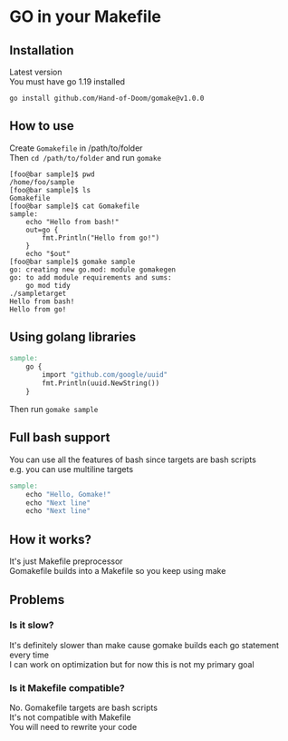 # GO in your Makefile

## Installation
Latest version\
You must have go 1.19 installed
```console
go install github.com/Hand-of-Doom/gomake@v1.0.0
```

## How to use
Create `Gomakefile` in /path/to/folder\
Then `cd /path/to/folder` and run `gomake`
```console
[foo@bar sample]$ pwd
/home/foo/sample
[foo@bar sample]$ ls
Gomakefile
[foo@bar sample]$ cat Gomakefile
sample:
    echo "Hello from bash!"
    out=go {
        fmt.Println("Hello from go!")
    }
    echo "$out"
[foo@bar sample]$ gomake sample
go: creating new go.mod: module gomakegen
go: to add module requirements and sums:
	go mod tidy
./sampletarget
Hello from bash!
Hello from go!
```

## Using golang libraries
```makefile
sample:
    go {
        import "github.com/google/uuid"
        fmt.Println(uuid.NewString())
    }
```
Then run `gomake sample`

## Full bash support
You can use all the features of bash since targets are bash scripts\
e.g. you can use multiline targets
```makefile
sample:
    echo "Hello, Gomake!"
    echo "Next line"
    echo "Next line"
```

## How it works?
It's just Makefile preprocessor\
Gomakefile builds into a Makefile so you keep using make

## Problems
### Is it slow? 
It's definitely slower than make cause gomake builds each go statement every time\
I can work on optimization but for now this is not my primary goal
### Is it Makefile compatible?
No. Gomakefile targets are bash scripts\
It's not compatible with Makefile\
You will need to rewrite your code
